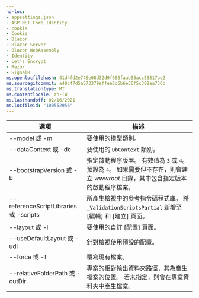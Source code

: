 ```yaml
---
no-loc:
- appsettings.json
- ASP.NET Core Identity
- cookie
- Cookie
- Blazor
- Blazor Server
- Blazor WebAssembly
- Identity
- Let's Encrypt
- Razor
- SignalR
ms.openlocfilehash: 41d4fd2e746e08d32d9f666faab55acc56817be2
ms.sourcegitcommit: a49c47d5a573379effee5c6b6e36f5c302aa756b
ms.translationtype: MT
ms.contentlocale: zh-TW
ms.lasthandoff: 02/16/2021
ms.locfileid: "100552956"
---
```

<!-- Options common to Razor Pages and Controller -->
| 選項               | 描述|
| ----------------- | ------------ |
| --model 或 -m  | 要使用的模型類別。 |
| --dataContext 或 -dc  | 要使用的 `DbContext` 類別。 |
| --bootstrapVersion 或 -b  | 指定啟動程序版本。 有效值為 `3` 或 `4`。 預設為 `4`。 如果需要但不存在，則會建立 *wwwroot* 目錄，其中包含指定版本的啟動程序檔案。 |
| --referenceScriptLibraries 或 -scripts |  所產生檢視中的參考指令碼程式庫。 將 `_ValidationScriptsPartial` 新增至 [編輯] 和 [建立] 頁面。 |
| --layout 或 -l | 要使用的自訂 [配置] 頁面。 |
| --useDefaultLayout 或 -udl | 針對檢視使用預設的配置。 |
| --force 或 -f | 覆寫現有檔案。 |
| --relativeFolderPath 或 -outDir | 專案的相對輸出資料夾路徑，其為產生檔案的位置。 若未指定，則會在專案資料夾中產生檔案。 |